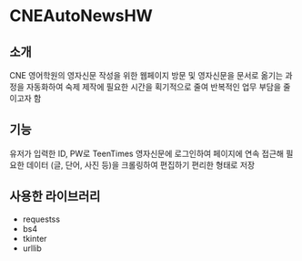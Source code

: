 # CNEAutoNewsHW
## 소개
CNE 영어학원의 영자신문 작성을 위한 웹페이지 방문 및 영자신문을 문서로 옮기는 과정을 자동화하여 숙제 제작에 필요한 시간을 획기적으로 줄여 반복적인 업무 부담을 줄이고자 함

## 기능
유저가 입력한 ID, PW로 TeenTimes 영자신문에 로그인하여 페이지에 연속 접근해 필요한 데이터 (글, 단어, 사진 등)을 크롤링하여 편집하기 편리한 형태로 저장

## 사용한 라이브러리
- requestss
- bs4
- tkinter
- urllib
